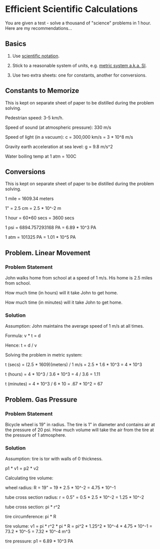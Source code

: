 # Efficient Scientific Calculations

You are given a test - solve a thousand of "science" problems in 1 hour.  Here are my recommendations...


## Basics

1. Use [scientific notation](https://en.wikipedia.org/wiki/Scientific_notation).

2. Stick to a reasonable system of units, e.g. [metric system a.k.a. SI](https://en.wikipedia.org/wiki/International_System_of_Units).

3. Use two extra sheets: one for constants, another for conversions.

## Constants to Memorize

This is kept on separate sheet of paper to be distilled during the problem solving.

Pedestrian speed: 3-5 km/h.

Speed of sound (at atmospheric pressure): 330 m/s

Speed of light (in a vacuum): c = 300,000 km/s = 3 * 10^8 m/s

Gravity earth acceleration at sea level: g = 9.8 m/s^2

Water boiling temp at 1 atm = 100C


## Conversions

This is kept on separate sheet of paper to be distilled during the problem solving.


1 mile = 1609.34 meters

1" = 2.5 cm = 2.5 * 10^-2 m

1 hour = 60*60 secs = 3600 secs

1 psi = 6894.757293168 PA = 6.89 * 10^3 PA

1 atm = 101325 PA = 1.01 * 10^5 PA


## Problem.  Linear Movement

### Problem Statement

John walks home from school at a speed of 1 m/s.  His home is 2.5 miles from school.

How much time (in hours) will it take John to get home.

How much time (in minutes) will it take John to get home.

### Solution

Assumption: John maintains the average speed of 1 m/s at all times.

Formula: v * t = d

Hence: t = d / v

Solving the problem in metric system:

t (secs) = (2.5 * 1609)(meters) / 1 m/s = 2.5 * 1.6 * 10^3 = 4 * 10^3

t (hours) = 4 * 10^3 / 3.6 * 10^3 = 4 / 3.6 = 1.11

t (minutes) = 4 * 10^3 / 6 * 10 = .67 * 10^2 = 67

## Problem.  Gas Pressure

### Problem Statement

Bicycle wheel is 19" in radius.  The tire is 1" in diameter and contains air at the pressure of 20 psi.  How much volume will take the air from the tire at the pressure of 1 atmosphere.

### Solution

Assumption: tire is tor with walls of 0 thickness.

p1 * v1 = p2 * v2


Calculating tire volume:

wheel radius: R = 19" = 19 * 2.5 * 10^-2 = 4.75 * 10^-1

tube cross section radius: r = 0.5" = 0.5 * 2.5 * 10^-2 = 1.25 * 10^-2

tube cross section: pi * r^2

tire circumference: pi * R

tire volume: v1
  = pi * r^2 * pi * R
  = pi^2 * 1.25^2 * 10^-4 * 4.75 * 10^-1
  = 73.2 * 10^-5 = 7.32 * 10^-4 m^3

tire pressure: p1
  = 6.89 * 10^3 PA
